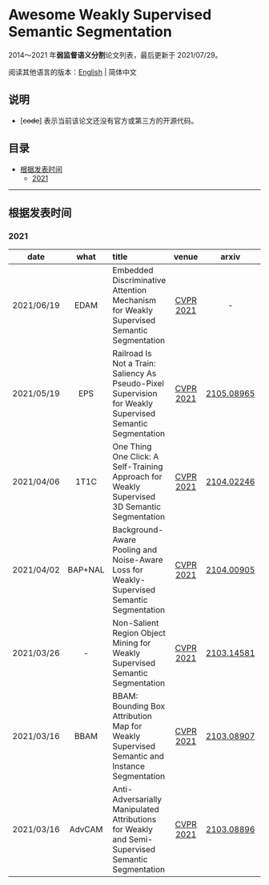 # Awesome Weakly Supervised Semantic Segmentation

2014～2021 年**弱监督语义分割**论文列表，最后更新于 2021/07/29。

阅读其他语言的版本：[English](./README.md) | 简体中文

## 说明

* [~~code~~] 表示当前该论文还没有官方或第三方的开源代码。

## 目录

* [根据发表时间](#根据发表时间)
    * [2021](#2021)

---

## 根据发表时间

### 2021

| date | what | title | venue | arxiv | code |
|:----:|:----:|:----- |:-----:|:-----:|:----:|
| 2021/06/19 | EDAM | Embedded Discriminative Attention Mechanism for Weakly Supervised Semantic Segmentation | [CVPR 2021](https://openaccess.thecvf.com/content/CVPR2021/html/Wu_Embedded_Discriminative_Attention_Mechanism_for_Weakly_Supervised_Semantic_Segmentation_CVPR_2021_paper.html) | - | [pytorch](https://github.com/allenwu97/EDAM) |
| 2021/05/19 | EPS | Railroad Is Not a Train: Saliency As Pseudo-Pixel Supervision for Weakly Supervised Semantic Segmentation | [CVPR 2021](https://openaccess.thecvf.com/content/CVPR2021/html/Lee_Railroad_Is_Not_a_Train_Saliency_As_Pseudo-Pixel_Supervision_for_CVPR_2021_paper.html) | [2105.08965](https://arxiv.org/abs/2105.08965) | [pytorch](https://github.com/halbielee/EPS) |
| 2021/04/06 | 1T1C | One Thing One Click: A Self-Training Approach for Weakly Supervised 3D Semantic Segmentation | [CVPR 2021](https://openaccess.thecvf.com/content/CVPR2021/html/Liu_One_Thing_One_Click_A_Self-Training_Approach_for_Weakly_Supervised_CVPR_2021_paper.html) | [2104.02246](https://arxiv.org/abs/2104.02246) | [pytorch](https://github.com/liuzhengzhe/One-Thing-One-Click) |
| 2021/04/02 | BAP+NAL | Background-Aware Pooling and Noise-Aware Loss for Weakly-Supervised Semantic Segmentation | [CVPR 2021](https://openaccess.thecvf.com/content/CVPR2021/html/Oh_Background-Aware_Pooling_and_Noise-Aware_Loss_for_Weakly-Supervised_Semantic_Segmentation_CVPR_2021_paper.html) | [2104.00905](https://arxiv.org/abs/2104.00905) | [pytorch](https://github.com/cvlab-yonsei/BANA) |
| 2021/03/26 | - | Non-Salient Region Object Mining for Weakly Supervised Semantic Segmentation | [CVPR 2021](https://openaccess.thecvf.com/content/CVPR2021/html/Yao_Non-Salient_Region_Object_Mining_for_Weakly_Supervised_Semantic_Segmentation_CVPR_2021_paper.html) | [2103.14581](https://arxiv.org/abs/2103.14581) | [pytorch](https://github.com/NUST-Machine-Intelligence-Laboratory/nsrom) |
| 2021/03/16 | BBAM | BBAM: Bounding Box Attribution Map for Weakly Supervised Semantic and Instance Segmentation | [CVPR 2021](https://openaccess.thecvf.com/content/CVPR2021/html/Lee_BBAM_Bounding_Box_Attribution_Map_for_Weakly_Supervised_Semantic_and_CVPR_2021_paper.html) | [2103.08907](https://arxiv.org/abs/2103.08907) | [pytorch](https://github.com/jbeomlee93/BBAM) |
| 2021/03/16 | AdvCAM | Anti-Adversarially Manipulated Attributions for Weakly and Semi-Supervised Semantic Segmentation | [CVPR 2021](https://openaccess.thecvf.com/content/CVPR2021/html/Lee_Anti-Adversarially_Manipulated_Attributions_for_Weakly_and_Semi-Supervised_Semantic_Segmentation_CVPR_2021_paper.html) | [2103.08896](https://arxiv.org/abs/2103.08896) | [pytorch](https://github.com/jbeomlee93/AdvCAM) |
